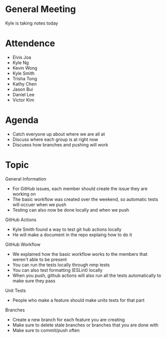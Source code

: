 # General Meeting

Kyle is taking notes today

# Attendence 
- Elvis Joa
- Kyle Ng
- Kevin Wong
- Kyle Smith
- Trisha Tong
- Kathy Chen
- Jason Bui
- Daniel Lee
- Victor Kim

# Agenda

- Catch everyone up about where we are all at
- Discuss where each group is at right now
- Discuess how branches and pushing will work

# Topic

General Information
- For GitHub issues, each member should create the issue they are working on
- The basic workflow was created over the weekend, so automatic tests will occuer when we push
- Testing can also now be done locally and when we push

GitHub Actions
- Kyle Smith found a way to test git hub actions locally
- He will make a document in the repo explaing how to do it

GitHub Workflow
- We explained how the basic workflow works to the members that weren't able to be present
- You can run the tests locally through nmp tests
- You can also test formatting (ESLint) locally
- When you push, github actions will also run all the tests automatically to make sure they pass

Unit Tests
- People who make a feature should make units tests for that part

Branches
- Create a new branch for each feature you are creating
- Make sure to delete stale branches or branches that you are done with
- Make sure to commit/push often
